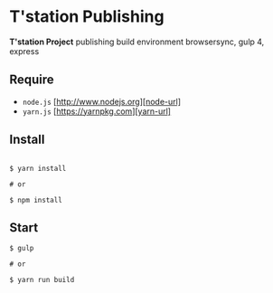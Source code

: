 # T'station Publishing

**T'station Project** publishing build environment browsersync, gulp 4, express 

## Require
- `node.js` [http://www.nodejs.org][node-url]
- `yarn.js` [https://yarnpkg.com][yarn-url]

## Install
```shell

$ yarn install

# or

$ npm install
```

## Start
```shell
$ gulp

# or

$ yarn run build
```

[node-url]: http://www.nodejs.org
[yarn-url]: https://classic.yarnpkg.com/en/docs/install/#mac-stable